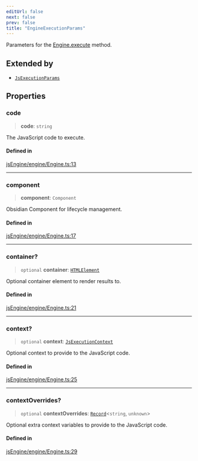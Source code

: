 ```yaml
---
editUrl: false
next: false
prev: false
title: "EngineExecutionParams"
---
```


Parameters for the [Engine.execute](../../../../../obsidian-js-engine-plugin-docs/api/classes/engine/#execute) method.

## Extended by

- [`JsExecutionParams`](/obsidian-js-engine-plugin-docs/api/interfaces/jsexecutionparams/)

## Properties

### code

> **code**: `string`

The JavaScript code to execute.

#### Defined in

[jsEngine/engine/Engine.ts:13](https://github.com/mProjectsCode/obsidian-js-engine-plugin/blob/10197bef1eb83a7d7334445d888ca7cb0cfc5bff/jsEngine/engine/Engine.ts#L13)

***

### component

> **component**: `Component`

Obsidian Component for lifecycle management.

#### Defined in

[jsEngine/engine/Engine.ts:17](https://github.com/mProjectsCode/obsidian-js-engine-plugin/blob/10197bef1eb83a7d7334445d888ca7cb0cfc5bff/jsEngine/engine/Engine.ts#L17)

***

### container?

> `optional` **container**: [`HTMLElement`](https://developer.mozilla.org/docs/Web/API/HTMLElement)

Optional container element to render results to.

#### Defined in

[jsEngine/engine/Engine.ts:21](https://github.com/mProjectsCode/obsidian-js-engine-plugin/blob/10197bef1eb83a7d7334445d888ca7cb0cfc5bff/jsEngine/engine/Engine.ts#L21)

***

### context?

> `optional` **context**: [`JsExecutionContext`](/obsidian-js-engine-plugin-docs/api/interfaces/jsexecutioncontext/)

Optional context to provide to the JavaScript code.

#### Defined in

[jsEngine/engine/Engine.ts:25](https://github.com/mProjectsCode/obsidian-js-engine-plugin/blob/10197bef1eb83a7d7334445d888ca7cb0cfc5bff/jsEngine/engine/Engine.ts#L25)

***

### contextOverrides?

> `optional` **contextOverrides**: [`Record`](https://www.typescriptlang.org/docs/handbook/utility-types.html#recordkeys-type)\<`string`, `unknown`\>

Optional extra context variables to provide to the JavaScript code.

#### Defined in

[jsEngine/engine/Engine.ts:29](https://github.com/mProjectsCode/obsidian-js-engine-plugin/blob/10197bef1eb83a7d7334445d888ca7cb0cfc5bff/jsEngine/engine/Engine.ts#L29)

